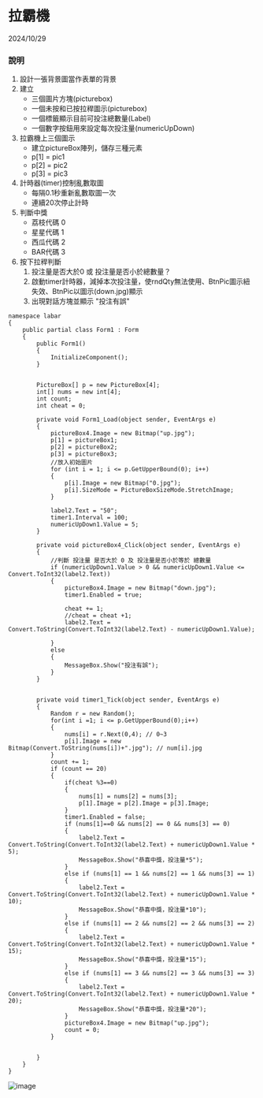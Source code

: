 # 拉霸機
2024/10/29

### **說明**
1. 設計一張背景圖當作表單的背景
2. 建立
    * 三個圖片方塊(picturebox)
    * 一個未按和已按拉稈圖示(picturebox)
    * 一個標籤顯示目前可投注總數量(Label)
    * 一個數字按鈕用來設定每次投注量(numericUpDown)
3. 拉霸機上三個圖示
    * 建立pictureBox陣列，儲存三種元素
    * p[1] = pic1
    * p[2] = pic2
    * p[3] = pic3
4. 計時器(timer)控制亂數取圖
    * 每隔0.1秒重新亂數取圖一次
    * 連續20次停止計時
5. 判斷中獎
    * 荔枝代碼 0
    * 星星代碼 1
    * 西瓜代碼 2
    * BAR代碼 3
6. 按下拉稈判斷
    1. 投注量是否大於0 或 投注量是否小於總數量？
    1. 啟動timer計時器，減掉本次投注量，使rndQty無法使用、BtnPic圖示紐失效、BtnPic以圖示(down.jpg)顯示
    1. 出現對話方塊並顯示 "投注有誤"


```csharp=
namespace labar
{
    public partial class Form1 : Form
    {
        public Form1()
        {
            InitializeComponent();
        }


        PictureBox[] p = new PictureBox[4];
        int[] nums = new int[4];
        int count;
        int cheat = 0;

        private void Form1_Load(object sender, EventArgs e)
        {
            pictureBox4.Image = new Bitmap("up.jpg");
            p[1] = pictureBox1;
            p[2] = pictureBox2;
            p[3] = pictureBox3;
            //放入初始圖片
            for (int i = 1; i <= p.GetUpperBound(0); i++)
            {
                p[i].Image = new Bitmap("0.jpg");
                p[i].SizeMode = PictureBoxSizeMode.StretchImage;
            }

            label2.Text = "50";
            timer1.Interval = 100;
            numericUpDown1.Value = 5;
        }

        private void pictureBox4_Click(object sender, EventArgs e)
        {
            //判斷 投注量 是否大於 0 及 投注量是否小於等於 總數量
            if (numericUpDown1.Value > 0 && numericUpDown1.Value <= Convert.ToInt32(label2.Text))
            {
                pictureBox4.Image = new Bitmap("down.jpg");
                timer1.Enabled = true;

                cheat += 1;
                //cheat = cheat +1;
                label2.Text = Convert.ToString(Convert.ToInt32(label2.Text) - numericUpDown1.Value);
                
            }
            else
            {
                MessageBox.Show("投注有誤");
            }
        }


        private void timer1_Tick(object sender, EventArgs e)
        {
            Random r = new Random();
            for(int i =1; i <= p.GetUpperBound(0);i++)
            {
                nums[i] = r.Next(0,4); // 0~3
                p[i].Image = new Bitmap(Convert.ToString(nums[i])+".jpg"); // num[i].jpg
            }
            count += 1;
            if (count == 20)
            {
                if(cheat %3==0)
                {
                    nums[1] = nums[2] = nums[3];
                    p[1].Image = p[2].Image = p[3].Image;
                }
                timer1.Enabled = false;
                if (nums[1]==0 && nums[2] == 0 && nums[3] == 0)
                {
                    label2.Text = Convert.ToString(Convert.ToInt32(label2.Text) + numericUpDown1.Value * 5);
                    MessageBox.Show("恭喜中獎，投注量*5");
                }
                else if (nums[1] == 1 && nums[2] == 1 && nums[3] == 1)
                {
                    label2.Text = Convert.ToString(Convert.ToInt32(label2.Text) + numericUpDown1.Value * 10);
                    MessageBox.Show("恭喜中獎，投注量*10");
                }
                else if (nums[1] == 2 && nums[2] == 2 && nums[3] == 2)
                {
                    label2.Text = Convert.ToString(Convert.ToInt32(label2.Text) + numericUpDown1.Value * 15);
                    MessageBox.Show("恭喜中獎，投注量*15");
                }
                else if (nums[1] == 3 && nums[2] == 3 && nums[3] == 3)
                {
                    label2.Text = Convert.ToString(Convert.ToInt32(label2.Text) + numericUpDown1.Value * 20);
                    MessageBox.Show("恭喜中獎，投注量*20");
                }
                pictureBox4.Image = new Bitmap("up.jpg");
                count = 0;
            }


        }
    }
}
```

![image](https://github.com/user-attachments/assets/ec1c6bc8-3c92-402c-8361-21c7a6022324)

